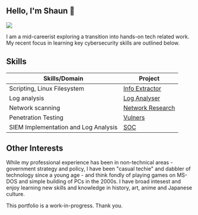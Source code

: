 ## Hello, I'm Shaun 👋
<a href="https://linkedin.com/shaun-sng"><img src="https://img.shields.io/badge/-LinkedIn-0072b1?&style=for-the-badge&logo=linkedin&logoColor=white" /></a>

I am a mid-careerist exploring a transition into hands-on tech related work. My recent focus in learning key cybersecurity skills are outlined below.

## Skills

| Skills/Domain                                 | Project                    |
|-----------------------------------------------|----------------------------|
| Scripting, Linux Filesystem                   | <a href="https://github.com/shaunsng/proj-info/tree/main">Info Extractor</a>|
| Log analysis                                  | <a href="https://github.com/shaunsng/proj-logs/tree/main">Log Analyser</a>|
| Network scanning                              | <a href="https://github.com/shaunsng/proj-network/tree/main">Network Research</a>|
| Penetration Testing                           | <a href="https://github.com/shaunsng/proj-vulners/tree/main">Vulners</a>|
| SIEM Implementation and Log Analysis          | <a href="https://google.com">SOC</a>|

## Other Interests
While my professional experience has been in non-technical areas - government strategy and policy, I have been "casual techie" and dabbler of technology since a young age - and think fondly of playing games on MS-DOS and simple building of PCs in the 2000s. I have broad intesest and enjoy learning new skills and knowledge in history, art, anime and Japanese culture. 

This portfolio is a work-in-progress. Thank you. 

<!--

## Hi there 👋
**shaunsng/shaunsng** is a ✨ _special_ ✨ repository because its `README.md` (this file) appears on your GitHub profile.

Here are some ideas to get you started:

- 🔭 I’m currently working on ...
- 🌱 I’m currently learning ...
- 👯 I’m looking to collaborate on ...
- 🤔 I’m looking for help with ...
- 💬 Ask me about ...
- 📫 How to reach me: ...
- 😄 Pronouns: ...
- ⚡ Fun fact: ...
-->

